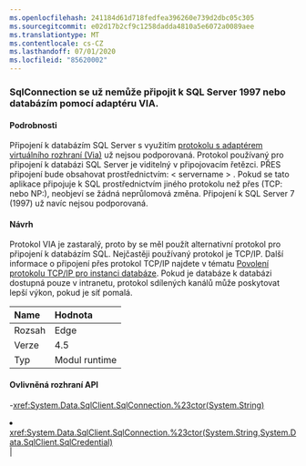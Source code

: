 ```yaml
---
ms.openlocfilehash: 241184d61d718fedfea396260e739d2dbc05c305
ms.sourcegitcommit: e02d17b2cf9c1258dadda4810a5e6072a0089aee
ms.translationtype: MT
ms.contentlocale: cs-CZ
ms.lasthandoff: 07/01/2020
ms.locfileid: "85620002"
---
```

### <a name="sqlconnection-can-no-longer-connect-to-sql-server-1997-or-databases-using-the-via-adapter"></a>SqlConnection se už nemůže připojit k SQL Server 1997 nebo databázím pomocí adaptéru VIA.

#### <a name="details"></a>Podrobnosti

Připojení k databázím SQL Server s využitím [protokolu s adaptérem virtuálního rozhraní (Via)](https://docs.microsoft.com/previous-versions/sql/sql-server-2008-r2/ms191229(v=sql.105)) už nejsou podporovaná. Protokol používaný pro připojení k databázi SQL Server je viditelný v připojovacím řetězci. PŘES připojení bude obsahovat prostřednictvím: &lt; servername &gt; . Pokud se tato aplikace připojuje k SQL prostřednictvím jiného protokolu než přes (TCP: nebo NP:), neobjeví se žádná neprůlomová změna. Připojení k SQL Server 7 (1997) už navíc nejsou podporovaná.

#### <a name="suggestion"></a>Návrh

Protokol VIA je zastaralý, proto by se měl použít alternativní protokol pro připojení k databázím SQL. Nejčastěji používaný protokol je TCP/IP. Další informace o připojení přes protokol TCP/IP najdete v tématu [Povolení protokolu TCP/IP pro instanci databáze](https://docs.microsoft.com/previous-versions/visualstudio/visual-studio-2008/bb909712(v=vs.90)). Pokud je databáze k databázi dostupná pouze v intranetu, protokol sdílených kanálů může poskytovat lepší výkon, pokud je síť pomalá.

| Name    | Hodnota       |
|:--------|:------------|
| Rozsah   |Edge|
|Verze|4.5|
|Typ|Modul runtime

#### <a name="affected-apis"></a>Ovlivněná rozhraní API

-<xref:System.Data.SqlClient.SqlConnection.%23ctor(System.String)></li><li><xref:System.Data.SqlClient.SqlConnection.%23ctor(System.String,System.Data.SqlClient.SqlCredential)></li></ul>|
